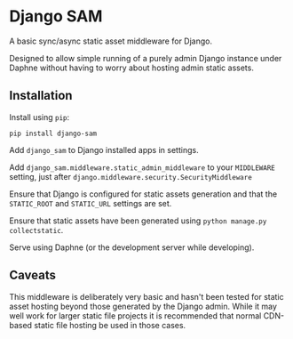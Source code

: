 # Django SAM

A basic sync/async static asset middleware for Django. 

Designed to allow simple running of a purely admin Django instance under Daphne without having to worry about hosting admin static assets.

## Installation

Install using `pip`: 

    pip install django-sam

Add `django_sam` to Django installed apps in settings.

Add `django_sam.middleware.static_admin_middleware` to your `MIDDLEWARE` setting, just after `django.middleware.security.SecurityMiddleware`

Ensure that Django is configured for static assets generation and that the `STATIC_ROOT` and `STATIC_URL` settings are set.

Ensure that static assets have been generated using `python manage.py collectstatic`.

Serve using Daphne (or the development server while developing).

## Caveats

This middleware is deliberately very basic and hasn't been tested for static asset hosting beyond those generated by the Django admin. While it may well work for larger static file projects it is recommended that normal CDN-based static file hosting be used in those cases.
